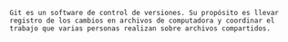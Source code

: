 `Git es un software de control de versiones. Su propósito es llevar registro de los cambios en archivos de computadora y coordinar el trabajo que varias personas realizan sobre archivos compartidos.`